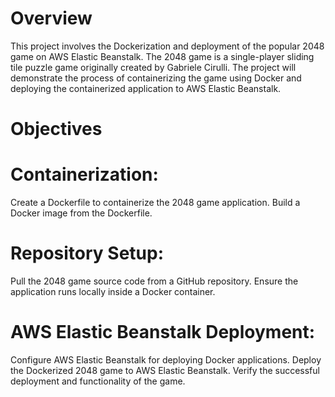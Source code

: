 # Overview
This project involves the Dockerization and deployment of the popular 2048 game on AWS Elastic Beanstalk. The 2048 game is a single-player sliding tile puzzle game originally created by Gabriele Cirulli. The project will demonstrate the process of containerizing the game using Docker and deploying the containerized application to AWS Elastic Beanstalk.

# Objectives

# Containerization:

Create a Dockerfile to containerize the 2048 game application.
Build a Docker image from the Dockerfile.

# Repository Setup:

Pull the 2048 game source code from a GitHub repository.
Ensure the application runs locally inside a Docker container.

# AWS Elastic Beanstalk Deployment:

Configure AWS Elastic Beanstalk for deploying Docker applications.
Deploy the Dockerized 2048 game to AWS Elastic Beanstalk.
Verify the successful deployment and functionality of the game.
